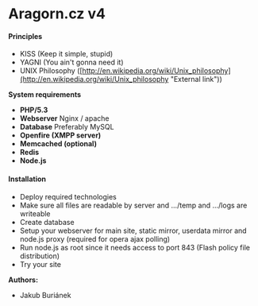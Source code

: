Aragorn.cz v4
=============

#### Principles ####

* KISS (Keep it simple, stupid)
* YAGNI (You ain't gonna need it)
* UNIX Philosophy ([http://en.wikipedia.org/wiki/Unix_philosophy](http://en.wikipedia.org/wiki/Unix_philosophy "External link"))

**System requirements**

* **PHP/5.3**
* **Webserver** Nginx / apache
* **Database** Preferably MySQL
* **Openfire (XMPP server)**
* **Memcached (optional)**
* **Redis**
* **Node.js**

#### Installation ####

* Deploy required technologies
* Make sure all files are readable by server and .../temp and .../logs are writeable
* Create database
* Setup your webserver for main site, static mirror, userdata mirror and node.js proxy (required for opera ajax polling)
* Run node.js as root since it needs access to port 843 (Flash policy file distribution)
* Try your site

**Authors:**

* Jakub Buriánek
